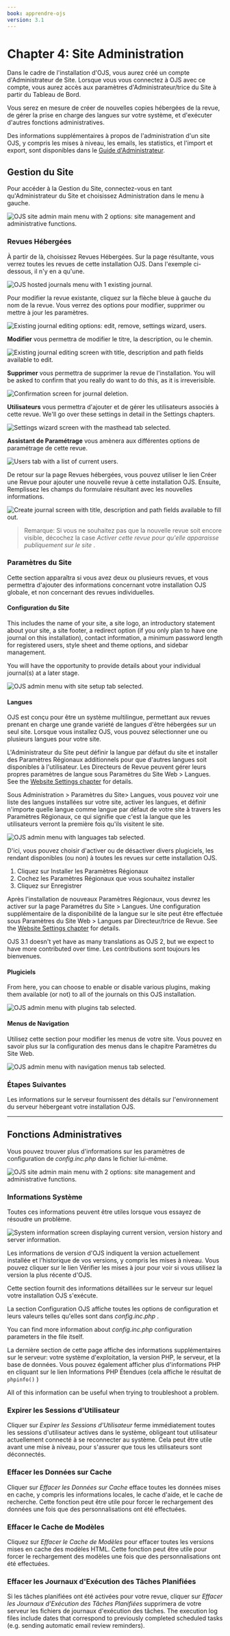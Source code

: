 ```yaml
---
book: apprendre-ojs
version: 3.1
---
```


# Chapter 4: Site Administration

Dans le cadre de l'installation d'OJS, vous aurez créé un compte d'Administrateur de Site. Lorsque vous vous connectez à OJS avec ce compte, vous aurez accès aux paramètres d'Administrateur/trice du Site à partir du Tableau de Bord.

Vous serez en mesure de créer de nouvelles copies hébergées de la revue, de gérer la prise en charge des langues sur votre système, et d'exécuter d'autres fonctions administratives.

Des informations supplémentaires à propos de l'administration d'un site <br>OJS, y compris les mises à niveau, les emails, les statistics, et l'import et export, sont disponibles dans le [Guide d'Administrateur](/admin-guide/).

## Gestion du Site

Pour accéder à la Gestion du Site, connectez-vous en tant qu'Administrateur du Site et choisissez Administration dans le menu à gauche.

![OJS site admin main menu with 2 options: site management and administrative functions.](./assets/learning-ojs3.1-sa-site-admin.png)

### Revues Hébergées

À partir de là, choisissez Revues Hébergées. Sur la page résultante, vous verrez toutes les revues de cette installation OJS. Dans l'exemple ci-dessous, il n'y en a qu'une.

![OJS hosted journals menu with 1 existing journal.](./assets/learning-ojs3.1-sa-hosted-journals.png)

Pour modifier la revue existante, cliquez sur la flèche bleue à gauche du nom de la revue. Vous verrez des options pour modifier, supprimer ou mettre à jour les paramètres.

![Existing journal editing options: edit, remove, settings wizard, users.](./assets/learning-ojs3.1-sa-hosted-journals-edit.png)

**Modifier** vous permettra de modifier le titre, la description, ou le chemin.

![Existing journal editing screen with title, description and path fields available to edit.](./assets/learning-ojs-3-ch4-hosted-journals-edit-modal.png)

**Supprimer** vous permettra de supprimer la revue de l'installation. You will be asked to confirm that you really do want to do this, as it is irreverisible.

![Confirmation screen for journal deletion.](./assets/learning-ojs-3-ch4-hosted-journals-remove.png)

**Utilisateurs** vous permettra d'ajouter et de gérer les utilisateurs associés à cette revue. We'll go over these settings in detail in the Settings chapters.

![Settings wizard screen with the masthead tab selected.](./assets/learning-ojs-3-ch4-hosted-journals-settings-wiz.png)

**Assistant de Paramétrage** vous amènera aux différentes options de paramétrage de cette revue.

![Users tab with a list of current users.](./assets/learning-ojs3.1-sa-hosted-journals-users.png)

De retour sur la page Revues hébergées, vous pouvez utiliser le lien Créer une Revue pour ajouter une nouvelle revue à cette installation OJS. Ensuite, Remplissez les champs du formulaire résultant avec les nouvelles informations.

![Create journal screen with title, description and path fields available to fill out.](./assets/learning-ojs-3-ch4-hosted-journals-create.png)

> Remarque: Si vous ne souhaitez pas que la nouvelle revue soit encore visible, décochez la case *Activer cette revue pour qu'elle apparaisse publiquement sur le site* .

### Paramètres du Site

Cette section apparaîtra si vous avez deux ou plusieurs revues, et vous permettra d'ajouter des informations concernant votre installation OJS globale, et non concernant des revues individuelles.

#### Configuration du Site

This includes the name of your site, a site logo, an introductory statement about your site, a site footer, a redirect option \(if you only plan to have one journal on this installation\), contact information, a minimum password length for registered users, style sheet and theme options, and sidebar management.

You will have the opportunity to provide details about your individual journal\(s\) at a later stage.

![OJS admin menu with site setup tab selected.](./assets/learning-ojs3.1-sa-site-settings.png)

#### Langues

OJS est conçu pour être un système multilingue, permettant aux revues prenant en charge une grande variété de langues d'être hébergées sur un seul site. Lorsque vous installez OJS, vous pouvez sélectionner une ou plusieurs langues pour votre site.

L'Administrateur du Site peut définir la langue par défaut du site et installer des Paramètres Régionaux additionnels pour que d'autres langues soit disponibles à l'utilisateur. Les Directeurs de Revue peuvent gérer leurs propres paramètres de langue sous Paramètres du Site Web > Langues. See the [Website Settings chapter](https://docs.pkp.sfu.ca/learning-ojs/en/settings-website) for details.

Sous Administration > Paramètres du Site> Langues, vous pouvez voir une liste des langues installées sur votre site, activer les langues, et définir n'importe quelle langue comme langue par défaut de votre site à travers les Paramètres Régionaux, ce qui signifie que c'est la langue que les utilisateurs verront la première fois qu'ils visitent le site.

![OJS admin menu with languages tab selected.](./assets/learning-ojs3.1-sa-languages.png)

D'ici, vous pouvez choisir d'activer ou de désactiver divers plugiciels, les rendant disponibles (ou non) à toutes les revues sur cette installation OJS.
1. Cliquez sur Installer les Paramètres Régionaux
2. Cochez les Paramètres Régionaux que vous souhaitez installer
3. Cliquez sur Enregistrer

Après l'installation de nouveaux Paramètres Régionaux, vous devrez les activer sur la page Paramétres du Site > Langues.  Une configuration supplémentaire de la disponibilité de la langue sur le site peut être effectuée sous Paramètres du Site Web > Langues par Directeur/trice de Revue. See the [Website Settings chapter](https://docs.pkp.sfu.ca/learning-ojs/en/settings-website) for details.

OJS 3.1 doesn't yet have as many translations as OJS 2, but we expect to have more contributed over time. Les contributions sont toujours les bienvenues.

#### Plugiciels

From here, you can choose to enable or disable various plugins, making them available \(or not\) to all of the journals on this OJS installation.

![OJS admin menu with plugins tab selected.](./assets/learning-ojs3.1-sa-plugins.png)

#### Menus de Navigation

Utilisez cette section pour modifier les menus de votre site. Vous pouvez en savoir plus sur la configuration des menus dans le chapitre Paramètres du Site Web.

![OJS admin menu with navigation menus tab selected.](./assets/learning-ojs3.1-sa-menus.png)

### Étapes Suivantes

Les informations sur le serveur fournissent des détails sur l'environnement du serveur hébergeant votre installation OJS.

<hr />

## Fonctions Administratives

Vous pouvez trouver plus d'informations sur les paramètres de configuration de *config.inc.php* dans le fichier lui-même.

![OJS site admin main menu with 2 options: site management and administrative functions.](./assets/learning-ojs3.1-sa-admin-functions.png)

### Informations Système

Toutes ces informations peuvent être utiles lorsque vous essayez de résoudre un problème.

![System information screen displaying current version, version history and server information.](./assets/learning-ojs3.1-sa-sysinfo.png)

Les informations de version d'OJS indiquent la version actuellement installée et l'historique de vos versions, y compris les mises à niveau. Vous pouvez cliquer sur le lien Vérifier les mises à jour pour voir si vous utilisez la version la plus récente d'OJS.

Cette section fournit des informations détaillées sur le serveur sur lequel votre installation OJS s'exécute.

La section Configuration OJS affiche toutes les options de configuration et leurs valeurs telles qu'elles sont dans *config.inc.php* .

You can find more information about _config.inc.php_ configuration parameters in the file itself.

La dernière section de cette page affiche des informations supplémentaires sur le serveur: votre système d'exploitation, la version PHP, le serveur, et la base de données. Vous pouvez également afficher plus d'informations PHP en cliquant sur le lien Informations PHP Étendues (cela affiche le résultat de `phpinfo()` )

All of this information can be useful when trying to troubleshoot a problem.

### Expirer les Sessions d'Utilisateur

Cliquer sur *Expirer les Sessions d'Utilisateur* ferme immédiatement toutes les sessions d'utilisateur actives dans le système, obligeant tout utilisateur actuellement connecté à se reconnecter au système. Cela peut être utile avant une mise à niveau, pour s'assurer que tous les utilisateurs sont déconnectés.

### Effacer les Données sur Cache

Cliquer sur *Effacer les Données sur Cache* efface toutes les données mises en cache, y compris les informations locales, le cache d'aide, et le cache de recherche. Cette fonction peut être utile pour forcer le rechargement des données une fois que des personnalisations ont été effectuées.

### Effacer le Cache de Modèles

Cliquez sur *Effacer le Cache de Modèles* pour effacer toutes les versions mises en cache des modèles HTML. Cette fonction peut être utile pour forcer le rechargement des modèles une fois que des personnalisations ont été effectuées.

### Effacer les Journaux d'Exécution des Tâches Planifiées

Si les tâches planifiées ont été activées pour votre revue, cliquer sur *Effacer les Journaux d'Exécution des Tâches Planifiées* supprimera de votre serveur les fichiers de journaux d'exécution des tâches. The execution log files include dates that correspond to previously completed scheduled tasks \(e.g. sending automatic email review reminders\).
